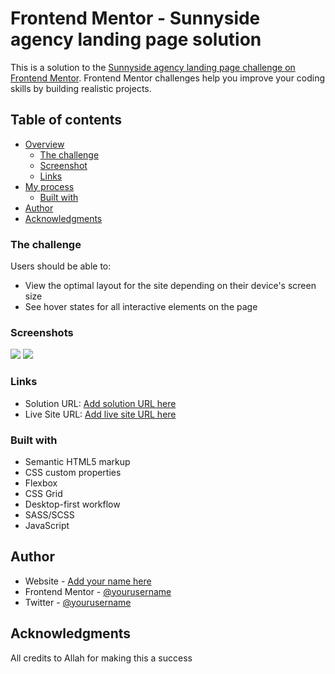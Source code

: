 # Frontend Mentor - Sunnyside agency landing page solution

This is a solution to the [Sunnyside agency landing page challenge on Frontend Mentor](https://www.frontendmentor.io/challenges/sunnyside-agency-landing-page-7yVs3B6ef). Frontend Mentor challenges help you improve your coding skills by building realistic projects.

## Table of contents

-   [Overview](#overview)
    -   [The challenge](#the-challenge)
    -   [Screenshot](#screenshots)
    -   [Links](#links)
-   [My process](#my-process)
    -   [Built with](#built-with)
-   [Author](#author)
-   [Acknowledgments](#acknowledgments)

### The challenge

Users should be able to:

-   View the optimal layout for the site depending on their device's screen size
-   See hover states for all interactive elements on the page

### Screenshots

![](./src/images/screenshots/desktop-design.png)
![](./src/images/screenshots/mobile-design.png)

### Links

-   Solution URL: [Add solution URL here](https://github.com/tiskae/sunnyside)
-   Live Site URL: [Add live site URL here](https://sunny-side.netlify.app)

### Built with

-   Semantic HTML5 markup
-   CSS custom properties
-   Flexbox
-   CSS Grid
-   Desktop-first workflow
-   SASS/SCSS
-   JavaScript

## Author

-   Website - [Add your name here](https://tiskae.netlify.app)
-   Frontend Mentor - [@yourusername](https://www.frontendmentor.io/profile/tiskae)
-   Twitter - [@yourusername](https://www.twitter.com/tiskae1)

## Acknowledgments

All credits to Allah for making this a success

